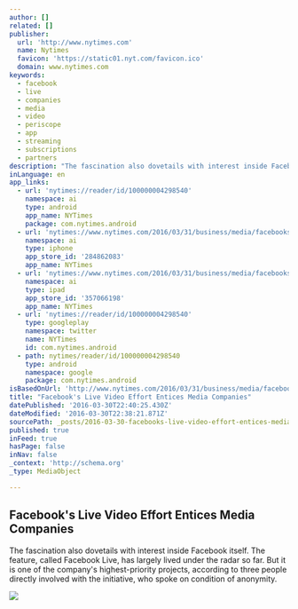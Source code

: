 ```yaml
---
author: []
related: []
publisher:
  url: 'http://www.nytimes.com'
  name: Nytimes
  favicon: 'https://static01.nyt.com/favicon.ico'
  domain: www.nytimes.com
keywords:
  - facebook
  - live
  - companies
  - media
  - video
  - periscope
  - app
  - streaming
  - subscriptions
  - partners
description: "The fascination also dovetails with interest inside Facebook itself. The feature, called Facebook Live, has largely lived under the radar so far. But it is one of the company's highest-priority projects, according to three people directly involved with the initiative, who spoke on condition of anonymity."
inLanguage: en
app_links:
  - url: 'nytimes://reader/id/100000004298540'
    namespace: ai
    type: android
    app_name: NYTimes
    package: com.nytimes.android
  - url: 'nytimes://www.nytimes.com/2016/03/31/business/media/facebooks-live-video-effort-entices-media-companies.html'
    namespace: ai
    type: iphone
    app_store_id: '284862083'
    app_name: NYTimes
  - url: 'nytimes://www.nytimes.com/2016/03/31/business/media/facebooks-live-video-effort-entices-media-companies.html'
    namespace: ai
    type: ipad
    app_store_id: '357066198'
    app_name: NYTimes
  - url: 'nytimes://reader/id/100000004298540'
    type: googleplay
    namespace: twitter
    name: NYTimes
    id: com.nytimes.android
  - path: nytimes/reader/id/100000004298540
    type: android
    namespace: google
    package: com.nytimes.android
isBasedOnUrl: 'http://www.nytimes.com/2016/03/31/business/media/facebooks-live-video-effort-entices-media-companies.html?smid=fb-share'
title: "Facebook's Live Video Effort Entices Media Companies"
datePublished: '2016-03-30T22:40:25.430Z'
dateModified: '2016-03-30T22:38:21.871Z'
sourcePath: _posts/2016-03-30-facebooks-live-video-effort-entices-media-companies.md
published: true
inFeed: true
hasPage: false
inNav: false
_context: 'http://schema.org'
_type: MediaObject

---
```

<article style=""><h1>Facebook's Live Video Effort Entices Media Companies</h1><p>The fascination also dovetails with interest inside Facebook itself. The feature, called Facebook Live, has largely lived under the radar so far. But it is one of the company's highest-priority projects, according to three people directly involved with the initiative, who spoke on condition of anonymity.</p><img src="https://static01.nyt.com/images/2016/03/31/business/31livevideo4/31livevideo4-facebookJumbo.jpg" /></article>